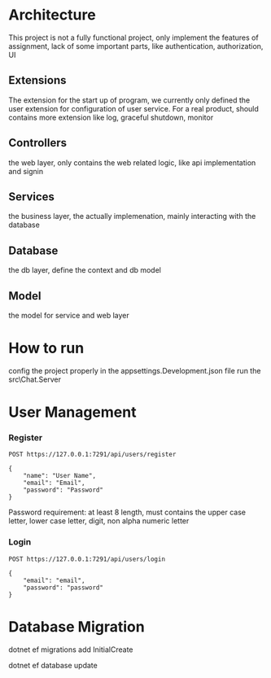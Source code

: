 # Architecture

This project is not a fully functional project, only implement the features of assignment, lack of some important parts, like authentication, authorization, UI

## Extensions

The extension for the  start up of program, we currently only defined the user extension for configuration of user service.
For a real product, should contains more extension like log, graceful shutdown, monitor

## Controllers

the web layer, only contains the web related logic, like api implementation and signin

## Services

the business layer, the actually implemenation, mainly interacting with the database

## Database

the db layer, define the context and db model

## Model

the model for service and web layer

# How to run

config the project properly in the appsettings.Development.json file
run the src\Chat.Server

# User Management

### Register

```
POST https://127.0.0.1:7291/api/users/register

{
    "name": "User Name",
    "email": "Email",
    "password": "Password"
}
```

Password requirement: at least 8 length, must contains the upper case letter, lower case letter, digit, non alpha numeric letter

### Login

```
POST https://127.0.0.1:7291/api/users/login

{
    "email": "email",
    "password": "password"
}
```

# Database Migration

dotnet ef migrations add InitialCreate

dotnet ef database update